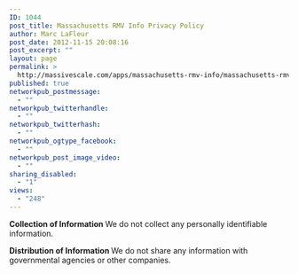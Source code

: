 ```yaml
---
ID: 1044
post_title: Massachusetts RMV Info Privacy Policy
author: Marc LaFleur
post_date: 2012-11-15 20:08:16
post_excerpt: ""
layout: page
permalink: >
  http://massivescale.com/apps/massachusetts-rmv-info/massachusetts-rmv-info-privacy-policy/
published: true
networkpub_postmessage:
  - ""
networkpub_twitterhandle:
  - ""
networkpub_twitterhash:
  - ""
networkpub_ogtype_facebook:
  - ""
networkpub_post_image_video:
  - ""
sharing_disabled:
  - "1"
views:
  - "248"
---
```

<strong>Collection of Information
</strong>We do not collect any personally identifiable information.

<strong>Distribution of Information
</strong>We do not share any information with governmental agencies or other companies.